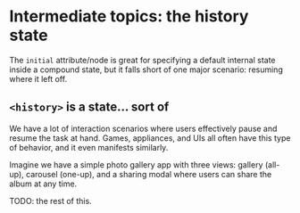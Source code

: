 # Intermediate topics: the history state

The `initial` attribute/node is great for specifying a default internal state inside a compound state, but it falls short of one major scenario: resuming where it left off.

## `<history>` is a state… sort of

We have a lot of interaction scenarios where users effectively pause and resume the task at hand. Games, appliances, and UIs all often have this type of behavior, and it even manifests similarly.

Imagine we have a simple photo gallery app with three views: gallery (all-up), carousel (one-up), and a sharing modal where users can share the album at any time.

TODO: the rest of this.